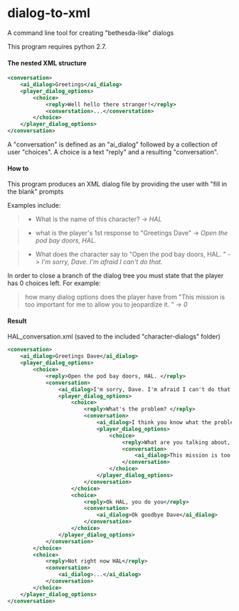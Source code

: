 # dialog-to-xml

A command line tool for creating "bethesda-like" dialogs

This program requires python 2.7.

#### The nested XML structure
``` XML
<conversation> 
    <ai_dialog>Greetings</ai_dialog>
    <player_dialog_options>
        <choice>
            <reply>Well hello there stranger!</reply>
            <converstation>...</converstation>
        </choice>
    </player_dialog_options>
</conversation>
```
A "conversation" is defined as an "ai_dialog" followed by a collection of user "choices". A choice is a text "reply" and a resulting "conversation". 

#### How to
This program produces an XML dialog file by providing the user with "fill in the blank" prompts

Examples include: 

>- What is the name of this character? -> *HAL*

>- what is the player's 1st response to "Greetings Dave" -> *Open the pod bay doors, HAL.* 

>- What does the character say to "Open the pod bay doors, HAL. " -> *I'm sorry, Dave. I'm afraid I can't do that.* 

In order to close a branch of the dialog tree you must state that the player has 0 choices left. For example:

>how many dialog options does the player have from "This mission is too important for me to allow you to jeopardize it. " -> *0*

#### Result
HAL_conversation.xml (saved to the included "character-dialogs" folder)
```XML
<conversation>
    <ai_dialog>Greetings Dave</ai_dialog>
    <player_dialog_options>
        <choice>
            <reply>Open the pod bay doors, HAL. </reply>
            <conversation>
                <ai_dialog>I'm sorry, Dave. I'm afraid I can't do that. <ai_dialog>
                <player_dialog_options>
                    <choice>
                        <reply>What's the problem? </reply>
                        <conversation>
                            <ai_dialog>I think you know what the problem is just as well as I do. </ai_dialog>
                            <player_dialog_options>
                                <choice>
                                    <reply>What are you talking about, HAL? </reply>
                                    <conversation>
                                        <ai_dialog>This mission is too important for me to allow you to jeopardize it. </ai_dialog>
                                    </conversation>
                                </choice>
                            </player_dialog_options>
                        </conversation>
                    </choice>
                    <choice>
                        <reply>Ok HAL, you do you</reply>
                        <conversation>
                            <ai_dialog>Ok goodbye Dave</ai_dialog>
                        </conversation>
                    </choice>
                </player_dialog_options>
            </conversation>
        </choice>
        <choice>
            <reply>Not right now HAL</reply>
            <conversation>
                <ai_dialog>...</ai_dialog>
            </conversation>
        </choice>
    </player_dialog_options>
</conversation>
```
